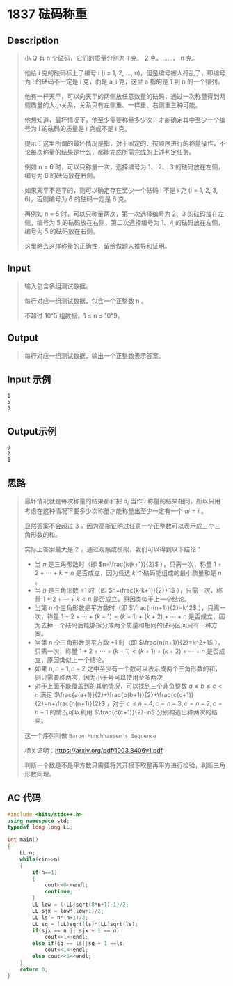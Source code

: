 # 1837 砝码称重

## **Description**

> 小 Q 有 n 个砝码，它们的质量分别为 1 克、 2 克、……、 n 克。
>
> 他给 i 克的砝码标上了编号 i (i = 1, 2, ..., n)，但是编号被人打乱了，即编号为 i 的砝码不一定是 i 克，而是 a_i 克，这里 a 指的是 1 到 n 的一个排列。
>
> 他有一杆天平，可以向天平的两侧放任意数量的砝码，通过一次称量得到两侧质量的大小关系，关系只有左侧重、一样重、右侧重三种可能。
>
> 他想知道，最坏情况下，他至少需要称量多少次，才能确定其中至少一个编号为 i 的砝码的质量是 i 克或不是 i 克。
>
> 提示：这里所谓的最坏情况是指，对于固定的、按顺序进行的称量操作，不论每次称量的结果是什么，都能完成所需完成的上述判定任务。
>
> 例如 n = 6 时，可以只称量一次，选择编号为 1、 2、 3 的砝码放在左侧，编号为 6 的砝码放在右侧。
>
> 如果天平不是平的，则可以确定存在至少一个砝码 i 不是 i 克 (i = 1, 2, 3, 6)，否则编号为 6 的砝码一定是 6 克。
>
> 再例如 n = 5 时，可以只称量两次，第一次选择编号为 2、3 的砝码放在左侧，编号为 5 的砝码放在右侧，第二次选择编号为 1、4 的砝码放在左侧，编号为 5 的砝码放在右侧。
>
> 这里略去这样称量的正确性，留给做题人推导和证明。



## **Input**

> 输入包含多组测试数据。
>
> 每行对应一组测试数据，包含一个正整数 n 。
>
> 不超过 10^5 组数据，1 ≤ n ≤ 10^9。



## **Output**

> 每行对应一组测试数据，输出一个正整数表示答案。



## **Input 示例**

    1
    5
    6



## **Output示例**

    0
    2
    1



## **思路**

> 最坏情况就是每次称量的结果都和把 $a_i$ 当作 $i$ 称量的结果相同，所以只用考虑在这种情况下要多少次称量才能称量出至少一定有一个 $ai=i$ 。
>
> 显然答案不会超过 $3$ ，因为高斯证明过任意一个正整数可以表示成三个三角形数的和。
>
> 实际上答案最大是 $2$ ，通过观察或模拟，我们可以得到以下结论：
>
> - 当 $n$ 是三角形数时（即 $n=\frac{k(k+1)}{2}$ ），只需一次，称量 $1+2+⋯+k=n$ 是否成立，因为任选 $k$ 个砝码能组成的最小质量和是 $n$ 。
> - 当 $n$ 是三角形数 $+1$ 时（即 $n=\frac{k(k+1)}{2}+1$ ），只需一次，称量 $1+2+⋯+k<n$ 是否成立，原因类似于上一个结论。
> - 当第 $n$ 个三角形数是平方数时（即 $\frac{n(n+1)}{2}=k^2$ ），只需一次，称量 $1+2+⋯+(k−1)=(k+1)+(k+2)+⋯+n$ 是否成立，因为去掉一个砝码后能够拆分成两个质量和相同的砝码区间只有一种方案。
> - 当第 $n$ 个三角形数是平方数 $+1$ 时（即 $\frac{n(n+1)}{2}=k^2+1$ ），只需一次，称量 $1+2+⋯+(k−1)<(k+1)+(k+2)+⋯+n$ 是否成立，原因类似上一个结论。
> - 如果 $n,n−1,n−2$ 之中至少有一个数可以表示成两个三角形数的和，则只需要称两次，因为小于号可以使用至多两次
> - 对于上面不能覆盖到的其他情况，可以找到三个非负整数 $a≤b≤c<n$ 满足 $\frac{a(a+1)}{2}+\frac{b(b+1)}{2}+\frac{c(c+1)}{2}=n+\frac{n(n+1)}{2}$ ，对于 $c≤n−4,c=n−3,c=n−2,c=n−1$ 的情况可以利用 $\frac{c(c+1)}{2}−n$ 分别构造出称两次的结果。
>
> 这一个序列叫做 `Baron Munchhausen's Sequence`
>
> 相关证明：https://arxiv.org/pdf/1003.3406v1.pdf
>
> 判断一个数是不是平方数只需要将其开根下取整再平方进行检验，判断三角形数同理。



## **AC 代码**

```cpp
#include <bits/stdc++.h>
using namespace std;
typedef long long LL;

int main()
{
    LL n;
    while(cin>>n)
    {
        if(n==1)
        {
            cout<<0<<endl;
            continue;
        }
        LL low = ((LL)sqrt(8*n+1)-1)/2;
        LL sjx = low*(low+1)/2;
        LL ls = n*(n+1)/2;
        LL sq = (LL)sqrt(ls)*(LL)sqrt(ls);
        if(sjx == n || sjx + 1 == n)
            cout<<1<<endl;
        else if(sq == ls||sq + 1 ==ls)
            cout<<1<<endl;
        else cout<<2<<endl;
    }
    return 0;
}
```

